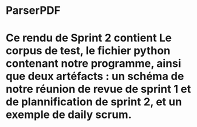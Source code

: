 # ParserPDF
# Ce rendu de Sprint 2 contient Le corpus de test, le fichier python contenant notre programme, ainsi que deux artéfacts : un schéma de notre réunion de revue de sprint 1 et de plannification de sprint 2, et un exemple de daily scrum.